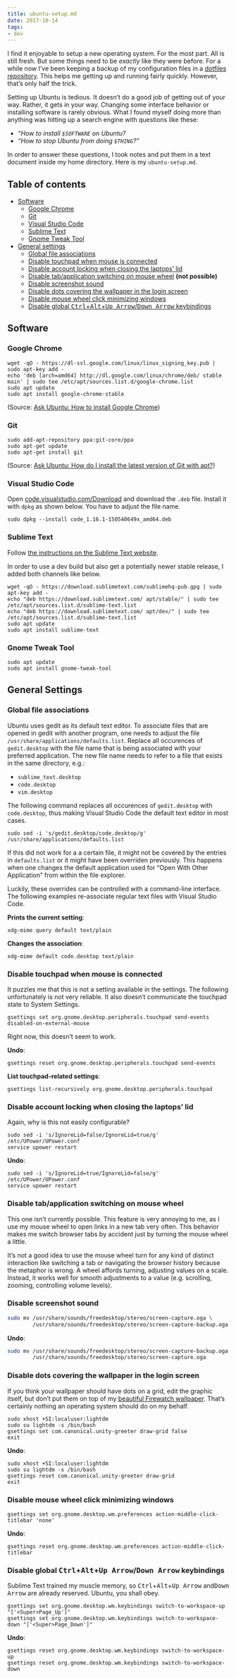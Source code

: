 ```yaml
---
title: ubuntu-setup.md
date: 2017-10-14
tags:
- dev
---
```

I find it enjoyable to setup a new operating system. For the most part. All is still fresh. But some things need to be *exactly* like they were before. For a while now I’ve been keeping a backup of my configuration files in a [dotfiles repository](https://github.com/kleinfreund/dotfiles). This helps me getting up and running fairly quickly. However, that’s only half the trick.

Setting up Ubuntu is tedious. It doesn’t do a good job of getting out of your way. Rather, it gets in your way. Changing some interface behavior or installing software is rarely obvious. What I found myself doing more than anything was hitting up a search engine with questions like these:

- *“How to install `$SOFTWARE` on Ubuntu?*
- *“How to stop Ubuntu from doing `$THING`?”*

In order to answer these questions, I took notes and put them in a text document inside my home directory. Here is my `ubuntu-setup.md`.

## Table of contents

- [Software](#software)
  - [Google Chrome](#google-chrome)
  - [Git](#git)
  - [Visual Studio Code](#visual-studio-code)
  - [Sublime Text](#sublime-text)
  - [Gnome Tweak Tool](#gnome-tweak-tool)
- [General settings](#general-settings)
  - [Global file associations](#global-file-associations)
  - [Disable touchpad when mouse is connected](#disable-touchpad-when-mouse-is-connected)
  - [Disable account locking when closing the laptops’ lid](#disable-account-locking-when-closing-the-laptops-lid)
  - [Disable tab/application switching on mouse wheel](#disable-tab-application-switching-on-mouse-wheel) **(not possible)**
  - [Disable screenshot sound](#disable-screenshot-sound)
  - [Disable dots covering the wallpaper in the login screen](#disable-dots-covering-the-wallpaper-in-the-login-screen)
  - [Disable mouse wheel click minimizing windows](#disable-mouse-wheel-click-minimizing-windows)
  - [Disable global <kbd>Ctrl</kbd>+<kbd>Alt</kbd>+<kbd>Up Arrow</kbd>/<kbd>Down Arrow</kbd> keybindings](#disable-global-kbd-ctrl-kbd-kbd-alt-kbd-kbd-up-arrow-kbd-wbr-kbd-down-arrow-kbd-keybindings)

## Software

### Google Chrome

```
wget -qO - https://dl-ssl.google.com/linux/linux_signing_key.pub | sudo apt-key add -
echo 'deb [arch=amd64] http://dl.google.com/linux/chrome/deb/ stable main' | sudo tee /etc/apt/sources.list.d/google-chrome.list
sudo apt update
sudo apt install google-chrome-stable
```

(Source: [Ask Ubuntu: How to install Google Chrome](https://askubuntu.com/a/510186))

### Git

```
sudo add-apt-repository ppa:git-core/ppa
sudo apt-get update
sudo apt-get install git
```

(Source: [Ask Ubuntu: How do I install the latest version of Git with apt?](https://askubuntu.com/a/568596/337853))

### Visual Studio Code

Open [code.visualstudio.com/Download](https://code.visualstudio.com/Download) and download the `.deb` file. Install it with `dpkg` as shown below. You have to adjust the file name.

```
sudo dpkg --install code_1.16.1-150540649x_amd64.deb
```

### Sublime Text

Follow [the instructions on the Sublime Text website](https://www.sublimetext.com/docs/3/linux_repositories.html).

In order to use a dev build but also get a potentially newer stable release, I added both channels like below.

```
wget -qO - https://download.sublimetext.com/sublimehq-pub.gpg | sudo apt-key add -
echo "deb https://download.sublimetext.com/ apt/stable/" | sudo tee /etc/apt/sources.list.d/sublime-text.list
echo "deb https://download.sublimetext.com/ apt/dev/" | sudo tee /etc/apt/sources.list.d/sublime-text.list
sudo apt update
sudo apt install sublime-text
```

### Gnome Tweak Tool

```
sudo apt update
sudo apt install gnome-tweak-tool
```


## General Settings

### Global file associations

Ubuntu uses gedit as its default text editor. To associate files that are opened in gedit with another program, one needs to adjust the file `/usr/share/applications/defaults.list`. Replace all occurences of `gedit.desktop` with the file name that is being associated with your preferred application. The new file name needs to refer to a file that exists in the same directory, e.g.:

- `sublime_text.desktop`
- `code.desktop`
- `vim.desktop`

The following command replaces all occurences of `gedit.desktop` with `code.desktop`, thus making Visual Studio Code the default text editor in most cases.

```
sudo sed -i 's/gedit.desktop/code.desktop/g' /usr/share/applications/defaults.list
```

If this did not work for a a certain file, it might not be covered by the entries in `defaults.list` or it might have been overriden previously. This happens when one changes the default application used for “Open With Other Application” from within the file explorer.

Luckily, these overrides can be controlled with a command-line interface. The following examples re-associate regular text files with Visual Studio Code.

**Prints the current setting**:

```
xdg-mime query default text/plain
```

**Changes the association**:

```
xdg-mime default code.desktop text/plain
```

### Disable touchpad when mouse is connected

It puzzles me that this is not a setting available in the settings. The following unfortunately is not very reliable. It also doesn’t communicate the touchpad state to System Settings.

```
gsettings set org.gnome.desktop.peripherals.touchpad send-events disabled-on-external-mouse
```

Right now, this doesn’t seem to work.

**Undo**:

```
gsettings reset org.gnome.desktop.peripherals.touchpad send-events
```

**List touchpad-related settings**:

```
gsettings list-recursively org.gnome.desktop.peripherals.touchpad
```

### Disable account locking when closing the laptops’ lid

Again, why is this not easily configurable?

```
sudo sed -i 's/IgnoreLid=false/IgnoreLid=true/g' /etc/UPower/UPower.conf
service upower restart
```

**Undo**:

```
sudo sed -i 's/IgnoreLid=true/IgnoreLid=false/g' /etc/UPower/UPower.conf
service upower restart
```

### Disable tab/application switching on mouse wheel

This one isn’t currently possible. This feature is very annoying to me, as I use my mouse wheel to open links in a new tab very often. This behavior makes me switch browser tabs by accident just by turning the mouse wheel a little.

It’s not a good idea to use the mouse wheel turn for any kind of distinct interaction like switching a tab or navigating the browser history because the metaphor is wrong. A wheel affords turning, adjusting values on a scale. Instead, it works well for smooth adjustments to a value (e.g. scrolling, zooming, controlling volume levels).

### Disable screenshot sound

```sh
sudo mv /usr/share/sounds/freedesktop/stereo/screen-capture.oga \
        /usr/share/sounds/freedesktop/stereo/screen-capture-backup.oga
```

**Undo**:

```sh
sudo mv /usr/share/sounds/freedesktop/stereo/screen-capture-backup.oga \
        /usr/share/sounds/freedesktop/stereo/screen-capture.oga
```

### Disable dots covering the wallpaper in the login screen

If you think your wallpaper should have dots on a grid, edit the graphic itself, but don’t put them on top of my [beautiful Firewatch wallpaper](http://blog.camposanto.com/post/138965082204/firewatch-launch-wallpaper-when-we-redid-the). That’s certainly nothing an operating system should do on my behalf.

```
sudo xhost +SI:localuser:lightdm
sudo su lightdm -s /bin/bash
gsettings set com.canonical.unity-greeter draw-grid false
exit
```

**Undo**:

```
sudo xhost +SI:localuser:lightdm
sudo su lightdm -s /bin/bash
gsettings reset com.canonical.unity-greeter draw-grid
exit
```

### Disable mouse wheel click minimizing windows

```
gsettings set org.gnome.desktop.wm.preferences action-middle-click-titlebar 'none'
```

**Undo**:

```
gsettings reset org.gnome.desktop.wm.preferences action-middle-click-titlebar
```

### Disable global <kbd>Ctrl</kbd>+<kbd>Alt</kbd>+<kbd>Up Arrow</kbd>/<wbr><kbd>Down Arrow</kbd> keybindings

Sublime Text trained my muscle memory, so <kbd>Ctrl</kbd>+<kbd>Alt</kbd>+<kbd>Up Arrow</kbd> and<kbd>Down Arrow</kbd> are already reserved. Ubuntu, you shall obey.

```
gsettings set org.gnome.desktop.wm.keybindings switch-to-workspace-up "['<Super>Page_Up']"
gsettings set org.gnome.desktop.wm.keybindings switch-to-workspace-down "['<Super>Page_Down']"
```

**Undo**:

```
gsettings reset org.gnome.desktop.wm.keybindings switch-to-workspace-up
gsettings reset org.gnome.desktop.wm.keybindings switch-to-workspace-down
```

